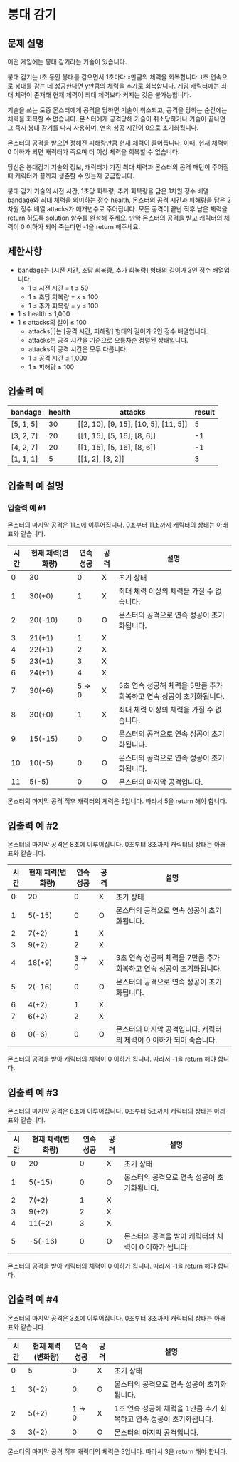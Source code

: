 # 붕대 감기

## 문제 설명

어떤 게임에는 붕대 감기라는 기술이 있습니다.

붕대 감기는 t초 동안 붕대를 감으면서 1초마다 x만큼의 체력을 회복합니다. t초 연속으로 붕대를 감는 데 성공한다면 y만큼의 체력을 추가로 회복합니다. 게임 캐릭터에는 최대 체력이 존재해 현재 체력이 최대 체력보다
커지는 것은 불가능합니다.

기술을 쓰는 도중 몬스터에게 공격을 당하면 기술이 취소되고, 공격을 당하는 순간에는 체력을 회복할 수 없습니다. 몬스터에게 공격당해 기술이 취소당하거나 기술이 끝나면 그 즉시 붕대 감기를 다시 사용하며, 연속 성공
시간이 0으로 초기화됩니다.

몬스터의 공격을 받으면 정해진 피해량만큼 현재 체력이 줄어듭니다. 이때, 현재 체력이 0 이하가 되면 캐릭터가 죽으며 더 이상 체력을 회복할 수 없습니다.

당신은 붕대감기 기술의 정보, 캐릭터가 가진 최대 체력과 몬스터의 공격 패턴이 주어질 때 캐릭터가 끝까지 생존할 수 있는지 궁금합니다.

붕대 감기 기술의 시전 시간, 1초당 회복량, 추가 회복량을 담은 1차원 정수 배열 bandage와 최대 체력을 의미하는 정수 health, 몬스터의 공격 시간과 피해량을 담은 2차원 정수 배열 attacks가
매개변수로 주어집니다. 모든 공격이 끝난 직후 남은 체력을 return 하도록 solution 함수를 완성해 주세요. 만약 몬스터의 공격을 받고 캐릭터의 체력이 0 이하가 되어 죽는다면 -1을 return 해주세요.

## 제한사항

- bandage는 [시전 시간, 초당 회복량, 추가 회복량] 형태의 길이가 3인 정수 배열입니다.
    - 1 ≤ 시전 시간 = t ≤ 50
    - 1 ≤ 초당 회복량 = x ≤ 100
    - 1 ≤ 추가 회복량 = y ≤ 100
- 1 ≤ health ≤ 1,000
- 1 ≤ attacks의 길이 ≤ 100
    - attacks[i]는 [공격 시간, 피해량] 형태의 길이가 2인 정수 배열입니다.
    - attacks는 공격 시간을 기준으로 오름차순 정렬된 상태입니다.
    - attacks의 공격 시간은 모두 다릅니다.
    - 1 ≤ 공격 시간 ≤ 1,000
    - 1 ≤ 피해량 ≤ 100

## 입출력 예

| bandage   | health | attacks                               | result |
|-----------|--------|---------------------------------------|--------|
| [5, 1, 5] | 30     | [[2, 10], [9, 15], [10, 5], [11, 5]]	 | 5      |
| [3, 2, 7] | 20     | [[1, 15], [5, 16], [8, 6]]		          | -1     |
| [4, 2, 7] | 20     | [[1, 15], [5, 16], [8, 6]]		          | -1     |
| [1, 1, 1] | 5      | [[1, 2], [3, 2]]	                     | 3      |

## 입출력 예 설명

### 입출력 예 #1

몬스터의 마지막 공격은 11초에 이루어집니다. 0초부터 11초까지 캐릭터의 상태는 아래 표와 같습니다.

| 시간 | 현재 체력(변화량) | 연속 성공  | 공격 | 설명                                       |
|----|------------|--------|----|------------------------------------------|
| 0  | 30         | 0      | X  | 초기 상태                                    |
| 1  | 30(+0)     | 1      | X  | 최대 체력 이상의 체력을 가질 수 없습니다.                 |
| 2  | 20(-10)    | 0      | O  | 몬스터의 공격으로 연속 성공이 초기화됩니다.                 |
| 3  | 21(+1)     | 1      | X  |                                          |
| 4  | 22(+1)     | 2      | X  |                                          |
| 5  | 23(+1)     | 3      | X  |                                          |
| 6  | 24(+1)     | 4      | X  |                                          |
| 7  | 30(+6)     | 5 -> 0 | X  | 5초 연속 성공해 체력을 5만큼 추가 회복하고 연속 성공이 초기화됩니다. |
| 8  | 30(+0)     | 1      | X  | 최대 체력 이상의 체력을 가질 수 없습니다.                 |
| 9  | 15(-15)    | 0      | O  | 몬스터의 공격으로 연속 성공이 초기화됩니다.                 |
| 10 | 10(-5)     | 0      | O  | 몬스터의 공격으로 연속 성공이 초기화됩니다.                 |
| 11 | 5(-5)      | 0      | O  | 몬스터의 마지막 공격입니다.                          |

몬스터의 마지막 공격 직후 캐릭터의 체력은 5입니다. 따라서 5을 return 해야 합니다.

## 입출력 예 #2

몬스터의 마지막 공격은 8초에 이루어집니다. 0초부터 8초까지 캐릭터의 상태는 아래 표와 같습니다.

| 시간 | 현재 체력(변화량) | 연속 성공  | 공격 | 설명                                       |
|----|------------|--------|----|------------------------------------------|
| 0  | 20         | 0      | X  | 초기 상태                                    |
| 1  | 5(-15)     | 0      | O  | 몬스터의 공격으로 연속 성공이 초기화됩니다.                 |
| 2  | 7(+2)      | 1      | X  |                                          |
| 3  | 9(+2)      | 2      | X  |                                          |
| 4  | 18(+9)     | 3 -> 0 | X  | 3초 연속 성공해 체력을 7만큼 추가 회복하고 연속 성공이 초기화됩니다. |
| 5  | 2(-16)     | 0      | O  | 몬스터의 공격으로 연속 성공이 초기화됩니다.                 |
| 6  | 4(+2)      | 1      | X  |                                          |
| 7  | 6(+2)      | 2      | X  |                                          |
| 8  | 0(-6)      | 0      | O  | 몬스터의 마지막 공격입니다. 캐릭터의 체력이 0 이하가 되어 죽습니다.  |

몬스터의 공격을 받아 캐릭터의 체력이 0 이하가 됩니다. 따라서 -1을 return 해야 합니다.

## 입출력 예 #3

몬스터의 마지막 공격은 8초에 이루어집니다. 0초부터 5초까지 캐릭터의 상태는 아래 표와 같습니다.

| 시간 | 현재 체력(변화량) | 연속 성공 | 공격 | 설명                              |
|----|------------|-------|----|---------------------------------|
| 0  | 20         | 0     | X  | 초기 상태                           |
| 1  | 5(-15)     | 0     | O  | 몬스터의 공격으로 연속 성공이 초기화됩니다.        |
| 2  | 7(+2)      | 1     | X  |                                 |
| 3  | 9(+2)      | 2     | X  |                                 |
| 4  | 11(+2)     | 3     | X  |                                 |
| 5  | -5(-16)    | 0     | O  | 몬스터의 공격을 받아 캐릭터의 체력이 0 이하가 됩니다. |

몬스터의 공격을 받아 캐릭터의 체력이 0 이하가 됩니다. 따라서 -1을 return 해야 합니다.

## 입출력 예 #4

몬스터의 마지막 공격은 3초에 이루어집니다. 0초부터 3초까지 캐릭터의 상태는 아래 표와 같습니다.

| 시간 | 현재 체력(변화량) | 연속 성공  | 공격 | 설명                                       |
|----|------------|--------|----|------------------------------------------|
| 0  | 5          | 0      | X  | 초기 상태                                    |
| 1  | 3(-2)      | 0      | O  | 몬스터의 공격으로 연속 성공이 초기화됩니다.                 |
| 2  | 5(+2)      | 1 -> 0 | X  | 1초 연속 성공해 체력을 1만큼 추가 회복하고 연속 성공이 초기화됩니다. |
| 3  | 3(-2)      | 0      | O  | 몬스터의 마지막 공격입니다.                          |

몬스터의 마지막 공격 직후 캐릭터의 체력은 3입니다. 따라서 3을 return 해야 합니다.